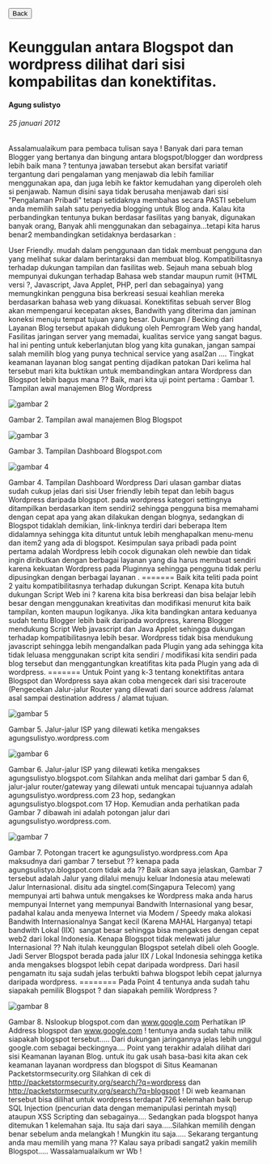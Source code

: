 [<button>Back</button>](index.html)

# Keunggulan antara Blogspot dan wordpress dilihat dari sisi kompabilitas dan konektifitas.

#### Agung sulistyo

###### 25 januari 2012

Assalamualaikum para pembaca tulisan saya ! Banyak dari para teman Blogger yang bertanya dan bingung antara blogspot/blogger dan wordpress lebih baik mana ? tentunya jawaban tersebut akan bersifat variatif tergantung dari pengalaman yang menjawab dia lebih familiar menggunakan apa, dan juga lebih ke faktor kemudahan yang diperoleh oleh si penjawab. Namun disini saya tidak berusaha menjawab dari sisi "Pengalaman Pribadi" tetapi setidaknya membahas secara PASTI sebelum anda memilih salah satu penyedia blogging untuk Blog anda. Kalau kita perbandingkan tentunya bukan berdasar fasilitas yang banyak, digunakan banyak orang, Banyak ahli menggunakan dan sebagainya...tetapi kita harus benar2 membandingkan setidaknya berdasarkan :

User Friendly. mudah dalam penggunaan dan tidak membuat pengguna dan yang melihat sukar dalam berintaraksi dan membuat blog.
Kompatibilitasnya terhadap dukungan tampilan dan fasilitas web. Sejauh mana sebuah blog mempunyai dukungan terhadap Bahasa web standar maupun rumit (HTML versi ?, Javascript, Java Applet, PHP, perl dan sebagainya) yang memungkinkan pengguna bisa berkreasi sesuai keahlian mereka berdasarkan bahasa web yang dikuasai.
Konektifitas sebuah server Blog akan mempengarui kecepatan akses, Bandwith yang diterima dan jaminan koneksi menuju tempat tujuan yang besar.
Dukungan / Becking dari Layanan Blog tersebut apakah didukung oleh Pemrogram Web yang handal, Fasilitas jaringan server yang memadai, kualitas service yang sangat bagus. hal ini penting untuk keberlanjutan blog yang kita gunakan, jangan sampai salah memilih blog yang punya technical service yang asal2an ....
Tingkat keamanan layanan blog sangat penting dijadikan patokan
Dari kelima hal tersebut mari kita buktikan untuk membandingkan antara Wordpress dan Blogspot lebih bagus mana ?? Baik, mari kita uji point pertama : Gambar 1. Tampilan awal manajemen Blog Wordpress

![gambar 2](assets/k1.jpeg)

Gambar 2. Tampilan awal manajemen Blog Blogspot

![gambar 3](assets/k2.jpeg)

Gambar 3. Tampilan Dashboard Blogspot.com

![gambar 4](assets/k3.jpeg)

Gambar 4. Tampilan Dashboard Wordpress Dari ulasan gambar diatas sudah cukup jelas dari sisi User friendly lebih tepat dan lebih bagus Wordpress daripada blogspot. pada wordpress kategori settingnya ditampilkan berdasarkan item sendiri2 sehingga pengguna bisa memahami dengan cepat apa yang akan dilakukan dengan blognya, sedangkan di Blogspot tidaklah demikian, link-linknya terdiri dari beberapa Item didalamnya sehingga kita dituntut untuk lebih menghapalkan menu-menu dan item2 yang ada di blogspot. Kesimpulan saya pribadi pada point pertama adalah Wordpress lebih cocok digunakan oleh newbie dan tidak ingin diributkan dengan berbagai layanan yang dia harus membuat sendiri karena kekuatan Wordpress pada Pluginnya sehingga pengguna tidak perlu dipusingkan dengan berbagai layanan . ======= Baik kita teliti pada point 2 yaitu kompatibilitasnya terhadap dukungan Script. Kenapa kita butuh dukungan Script Web ini ? karena kita bisa berkreasi dan bisa belajar lebih besar dengan menggunakan kreativitas dan modifikasi menurut kita baik tampilan, konten maupun logikanya. Jika kita bandingkan antara keduanya sudah tentu Blogger lebih baik daripada wordpress, karena Blogger mendukung Script Web javascript dan Java Applet sehingga dukungan terhadap kompatibilitasnya lebih besar. Wordpress tidak bisa mendukung javascript sehingga lebih mengandalkan pada Plugin yang ada sehingga kita tidak leluasa menggunakan script kita sendiri / modifikasi kita sendiri pada blog tersebut dan menggantungkan kreatifitas kita pada Plugin yang ada di wordpress. ======= Untuk Point yang k-3 tentang konektifitas antara Blogspot dan Wordpress saya akan coba mengecek dari sisi traceroute (Pengecekan Jalur-jalur Router yang dilewati dari source address /alamat asal sampai destination address / alamat tujuan.

![gambar 5](assets/k4.jpeg)

Gambar 5. Jalur-jalur ISP yang dilewati ketika mengakses agungsulistyo.wordpress.com

![gambar 6](assets/k5.jpeg)

Gambar 6. Jalur-jalur ISP yang dilewati ketika mengakses agungsulistyo.blogspot.com Silahkan anda melihat dari gambar 5 dan 6, jalur-jalur router/gateway yang dilewati untuk mencapai tujuannya adalah agungsulistyo.wordpress.com 23 hop, sedangkan agungsulistyo.blogspot.com 17 Hop. Kemudian anda perhatikan pada Gambar 7 dibawah ini adalah potongan jalur dari agungsulistyo.wordpress.com.

![gambar 7](assets/k6.jpeg)


Gambar 7. Potongan tracert ke agungsulistyo.wordpress.com Apa maksudnya dari gambar 7 tersebut ?? kenapa pada agungsulistyo.blogspot.com tidak ada ?? Baik akan saya jelaskan, Gambar 7 tersebut adalah Jalur yang dilalui menuju keluar Indonesia atau melewati Jalur Internasional. disitu ada singtel.com(Singapura Telecom) yang mempunyai arti bahwa untuk mengakses ke Wordpress maka anda harus mempunyai Internet yang mempunyai Bandwith Internasional yang besar, padahal kalau anda menyewa Internet via Modem / Speedy maka alokasi Bandwith Internasionalnya Sangat kecil (Karena MAHAL Harganya) tetapi bandwith Lokal (IIX)  sangat besar sehingga bisa mengakses dengan cepat web2 dari lokal Indonesia. Kenapa Blogspot tidak melewati jalur Internasional ?? Nah itulah keunggulan Blogspot setelah dibeli oleh Google. Jadi Server Blogspot berada pada jalur IIX / Lokal Indonesia sehingga ketika anda mengakses blogspot lebih cepat daripada wordpress. Dari hasil pengamatn itu saja sudah jelas terbukti bahwa blogspot lebih cepat jalurnya daripada wordpress. ======== Pada Point 4 tentunya anda sudah tahu siapakah pemilik Blogspot ? dan siapakah pemilik Wordpress ?

![gambar 8](assets/k7.jpeg)

Gambar 8. Nslookup blogspot.com dan www.google.com Perhatikan IP Address blogspot dan www.google.com ! tentunya anda sudah tahu milik siapakah blogspot tersebut..... Dari dukungan jaringannya jelas lebih unggul google.com sebagai beckingnya.... Point yang terakhir adalah dilihat dari sisi Keamanan layanan Blog. untuk itu gak usah basa-basi kita akan cek keamanan layanan wordpress dan blogspot di Situs Keamanan Packetstormsecurity.org Silahkan di cek di <http://packetstormsecurity.org/search/?q=wordpress> dan <http://packetstormsecurity.org/search/?q=blogspot> ! Di web keamanan tersebut bisa dilihat untuk wordpress terdapat 726 kelemahan baik berup SQL Injection (pencurian data dengan memanipulasi perintah mysql) ataupun XSS Scripting dan sebagainya.... Sedangkan pada blogspot hanya ditemukan 1 kelemahan saja. Itu saja dari saya.....Silahkan memilih dengan benar sebelum anda melangkah ! Mungkin itu saja..... Sekarang tergantung anda mau memilih yang mana ?? Kalau saya pribadi sangat2 yakin memilih Blogspot..... Wassalamualaikum wr Wb !

